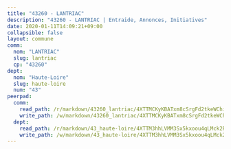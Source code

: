 ```yaml
---
title: "43260 - LANTRIAC"
description: "43260 - LANTRIAC | Entraide, Annonces, Initiatives"
date: 2020-01-11T14:09:21+09:00
collapsible: false
layout: commune
comm:
  nom: "LANTRIAC"
  slug: lantriac
  cp: "43260"
dept:
  nom: "Haute-Loire"
  slug: haute-loire
  num: "43"
peerpad:
  comm:
    read_path: /r/markdown/43260_lantriac/4XTTMCKyKBATxm8cSrgFd2tkeWChiUsPqiiR45nqY6pma8pM2
    write_path: /w/markdown/43260_lantriac/4XTTMCKyKBATxm8cSrgFd2tkeWChiUsPqiiR45nqY6pma8pM2-K3TgUcU5SeuiS2NZaKR5BoUVrs41PwTJb7TWi7k7mpevDSvqACgZfZzep9NA7gEfgvF5XziJk2NgsSRZbHFUbXzz8zuFACVHDmAVb25GQvQA1uLQwuFhUKuGepdU1kLs8NJftX1W
  dept:
    read_path: /r/markdown/43_haute-loire/4XTTM3hhLVMM3Sx5kxoou4qLMck2RjGiJF8bjxPuKy3VyRdWX
    write_path: /w/markdown/43_haute-loire/4XTTM3hhLVMM3Sx5kxoou4qLMck2RjGiJF8bjxPuKy3VyRdWX-K3TgTnndWXCUw13Pw3gJoEo9qHUCGXZ4frH2coLZWWDcoWKo22cU2VNENpi117F5bi6bu3WHMPd2VTrETU2R5owQhCBrUQgvCKerk4NqeDhN66egG9mHY8CCfEckbCp9SecEdL6b
---
```


